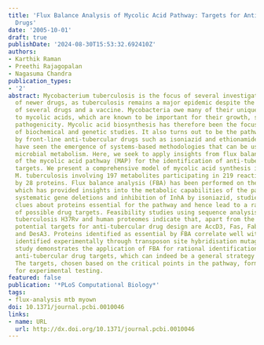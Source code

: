 ```yaml
---
title: 'Flux Balance Analysis of Mycolic Acid Pathway: Targets for Anti-Tubercular
  Drugs'
date: '2005-10-01'
draft: true
publishDate: '2024-08-30T15:53:32.692410Z'
authors:
- Karthik Raman
- Preethi Rajagopalan
- Nagasuma Chandra
publication_types:
- '2'
abstract: Mycobacterium tuberculosis is the focus of several investigations for design
  of newer drugs, as tuberculosis remains a major epidemic despite the availability
  of several drugs and a vaccine. Mycobacteria owe many of their unique qualities
  to mycolic acids, which are known to be important for their growth, survival, and
  pathogenicity. Mycolic acid biosynthesis has therefore been the focus of a number
  of biochemical and genetic studies. It also turns out to be the pathway inhibited
  by front-line anti-tubercular drugs such as isoniazid and ethionamide. Recent years
  have seen the emergence of systems-based methodologies that can be used to study
  microbial metabolism. Here, we seek to apply insights from flux balance analyses
  of the mycolic acid pathway (MAP) for the identification of anti-tubercular drug
  targets. We present a comprehensive model of mycolic acid synthesis in the pathogen
  M. tuberculosis involving 197 metabolites participating in 219 reactions catalysed
  by 28 proteins. Flux balance analysis (FBA) has been performed on the MAP model,
  which has provided insights into the metabolic capabilities of the pathway. In silico
  systematic gene deletions and inhibition of InhA by isoniazid, studied here, provide
  clues about proteins essential for the pathway and hence lead to a rational identification
  of possible drug targets. Feasibility studies using sequence analysis of the M.
  tuberculosis H37Rv and human proteomes indicate that, apart from the known InhA,
  potential targets for anti-tubercular drug design are AccD3, Fas, FabH, Pks13, DesA1/2,
  and DesA3. Proteins identified as essential by FBA correlate well with those previously
  identified experimentally through transposon site hybridisation mutagenesis. This
  study demonstrates the application of FBA for rational identification of potential
  anti-tubercular drug targets, which can indeed be a general strategy in drug design.
  The targets, chosen based on the critical points in the pathway, form a ready shortlist
  for experimental testing.
featured: false
publication: '*PLoS Computational Biology*'
tags:
- flux-analysis mtb myown
doi: 10.1371/journal.pcbi.0010046
links:
- name: URL
  url: http://dx.doi.org/10.1371/journal.pcbi.0010046
---
```


